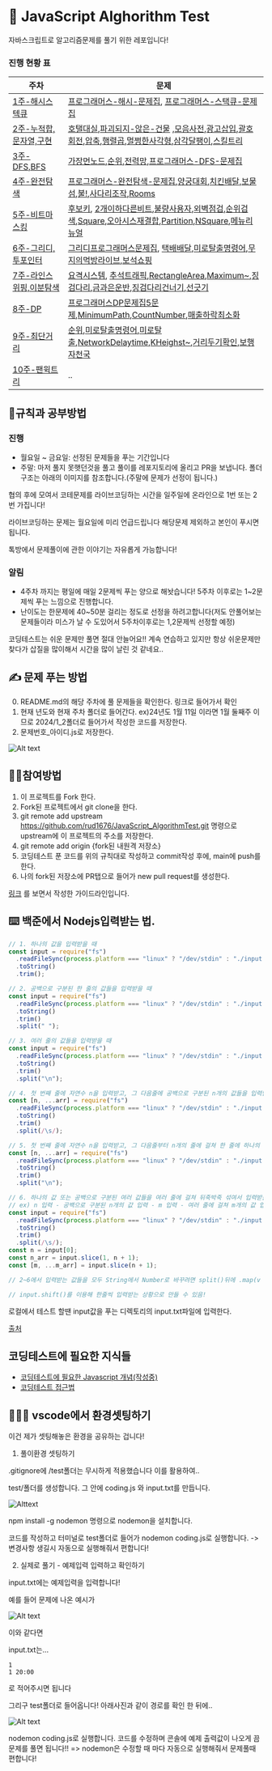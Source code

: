 # 🧮 JavaScript Alghorithm Test

자바스크립트로 알고리즘문제를 풀기 위한 레포입니다!

### 진행 현황 표

| 주차                                   | 문제                                                                                                                                                                                                                                                                                                                                                                                                                                                                                                                                                                                                                                                                                                                                                                                   |
| -------------------------------------- | -------------------------------------------------------------------------------------------------------------------------------------------------------------------------------------------------------------------------------------------------------------------------------------------------------------------------------------------------------------------------------------------------------------------------------------------------------------------------------------------------------------------------------------------------------------------------------------------------------------------------------------------------------------------------------------------------------------------------------------------------------------------------------------- |
| [1주-해시스텍큐](./2nd/week1/)         | [프로그래머스-해시-문제집](https://school.programmers.co.kr/learn/courses/30/parts/12077), [프로그래머스-스택큐-문제집](https://school.programmers.co.kr/learn/courses/30/parts/12081)                                                                                                                                                                                                                                                                                                                                                                                                                                                                                                                                                                                                 |
| [2주-누적합,문자열,구현](./2nd/week2/) | [호탤대실](https://school.programmers.co.kr/learn/courses/30/lessons/155651),[파괴되지-않은-건물](https://school.programmers.co.kr/learn/courses/30/lessons/92344) ,[모음사전](https://programmers.co.kr/learn/courses/30/lessons/84512),[광고삽입](https://school.programmers.co.kr/learn/courses/30/lessons/72414),[괄호회전](https://school.programmers.co.kr/learn/courses/30/lessons/76502),[압축](https://programmers.co.kr/learn/courses/30/lessons/17684),[행렬곱](https://school.programmers.co.kr/learn/courses/30/lessons/12949),[멀쩡한사각형](https://school.programmers.co.kr/learn/courses/30/lessons/62048),[삼각달팽이](https://school.programmers.co.kr/learn/courses/30/lessons/68645),[스킬트리](https://school.programmers.co.kr/learn/courses/30/lessons/49993#) |
| [3주-DFS,BFS](./2nd/week3/)            | [가장먼노드](https://school.programmers.co.kr/learn/courses/30/parts/14393),[순위](https://school.programmers.co.kr/learn/courses/30/lessons/49191),[전력망](https://school.programmers.co.kr/learn/courses/30/lessons/86971),[프로그래머스-DFS-문제집](https://school.programmers.co.kr/learn/courses/30/parts/12421)                                                                                                                                                                                                                                                                                                                                                                                                                                                                 |
| [4주-완전탐색](./2nd/week4/)           | [프로그래머스-완전탐색-문제집](https://school.programmers.co.kr/learn/courses/30/parts/12230),[양궁대회](https://school.programmers.co.kr/learn/courses/30/lessons/92342),[치킨배달](https://www.acmicpc.net/problem/15686),[보물섬](https://www.acmicpc.net/problem/2589),[불!](https://www.acmicpc.net/problem/4179),[사다리조작](https://www.acmicpc.net/problem/15684),[Rooms](https://leetcode.com/problems/keys-and-rooms/description/)                                                                                                                                                                                                                                                                                                                                          |
| [5주-비트마스킹](./2nd/week5/)         | [후보키](https://school.programmers.co.kr/learn/courses/30/lessons/42890), [2개이하다른비트](https://school.programmers.co.kr/learn/courses/30/lessons/77885),[불량사용자](https://school.programmers.co.kr/learn/courses/30/lessons/64064),[외벽점검](https://school.programmers.co.kr/learn/courses/30/lessons/60062),[순위검색](https://school.programmers.co.kr/learn/courses/30/lessons/72412),[Square](https://leetcode.com/problems/matchsticks-to-square/),[오아시스재결합](https://www.acmicpc.net/problem/3015),[Partition](https://leetcode.com/problems/partition-to-k-equal-sum-subsets/description/),[NSquare](https://leetcode.com/problems/number-of-squareful-arrays/description/),[메뉴리뉴얼](https://school.programmers.co.kr/learn/courses/30/lessons/72411)      |
| [6주-그리디,투포인터](./2nd/week6)     | [그리디프로그래머스문제집](https://school.programmers.co.kr/learn/courses/30/parts/12244), [택배배달](https://school.programmers.co.kr/learn/courses/30/lessons/150369),[미로탈출명령어](https://school.programmers.co.kr/learn/courses/30/lessons/150365),[무지의먹방라이브](https://school.programmers.co.kr/learn/courses/30/lessons/42891),[보석쇼핑](https://school.programmers.co.kr/learn/courses/30/lessons/67258)                                                                                                                                                                                                                                                                                                                                                             |
| [7주-라인스위핑,이분탐색](./2nd/week7) | [요격시스템](https://school.programmers.co.kr/learn/courses/30/lessons/181188), [추석트래픽](https://school.programmers.co.kr/learn/courses/30/lessons/17676),[RectangleArea](https://leetcode.com/problems/rectangle-area-ii/description/),[Maximum~](https://leetcode.com/problems/maximum-beauty-of-an-array-after-applying-operation/),[징검다리](https://school.programmers.co.kr/learn/courses/30/lessons/43236),[금과은운반](https://school.programmers.co.kr/learn/courses/30/lessons/86053),[징검다리건너기](https://school.programmers.co.kr/learn/courses/30/lessons/64062),[선긋기](https://www.acmicpc.net/problem/2170)                                                                                                                                                  |
| [8주-DP](./2nd/week8)                  | [프로그래머스DP문제집5문제](https://school.programmers.co.kr/learn/courses/30/parts/12263),[MinimumPath](https://leetcode.com/problems/minimum-path-sum/description/),[CountNumber](https://leetcode.com/problems/count-numbers-with-unique-digits/description/),[매출하락최소화](https://school.programmers.co.kr/learn/courses/30/lessons/72416)                                                                                                                                                                                                                                                                                                                                                                                                                                     |
| [9주-최단거리](./2nd/week9)            | [순위](https://school.programmers.co.kr/learn/courses/30/lessons/49191),[미로탈출명령어](https://school.programmers.co.kr/learn/courses/30/lessons/150365),[미로탈출](https://school.programmers.co.kr/learn/courses/30/lessons/81304),[NetworkDelaytime](https://leetcode.com/problems/network-delay-time/description/),[KHeighst~](https://leetcode.com/problems/k-highest-ranked-items-within-a-price-range/description/),[거리두기확인](https://school.programmers.co.kr/learn/courses/30/lessons/81302),[보행자천국](https://school.programmers.co.kr/learn/courses/30/lessons/1832)                                                                                                                                                                                              |
| [10주-팬윅트리](./2nd/week10)          | ..                                                                                                                                                                                                                                                                                                                                                                                                                                                                                                                                                                                                                                                                                                                                                                                     |

## 📔규칙과 공부방법

### 진행

- 월요일 ~ 금요일: 선정된 문제들을 푸는 기간입니다
- 주말: 마저 풀지 못햇던것을 풀고 풀이를 레포지토리에 올리고 PR을 보냅니다. 폴더구조는 아래의 이미지를 참조합니다.(주말에 문제가 선정이 됩니다.)

협의 후에 모여서 코테문제를 라이브코딩하는 시간을 일주일에 온라인으로 1번 또는 2번 가집니다!

라이브코딩하는 문제는 월요일에 미리 언급드립니다 해당문제 제외하고 본인이 푸시면 됩니다.

톡방에서 문제풀이에 관한 이야기는 자유롭게 가능합니다!

### 알림

- 4주차 까지는 평일에 매일 2문제씩 푸는 양으로 해놧습니다! 5주차 이후로는 1~2문제씩 푸는 느낌으로 진행합니다.
- 난이도는 한문제에 40~50분 걸리는 정도로 선정을 하려고합니다(저도 안풀어보는 문제들이라 미스가 날 수 도있어서 5주차이후로는 1,2문제씩 선정할 예정)

코딩테스트는 쉬운 문제만 풀면 절대 안늘어요!! 계속 연습하고 있지만 항상 쉬운문제만 찾다가 삽질을 많이해서 시간을 많이 날린 것 같네요..

## ✍️ 문제 푸는 방법

0. README.md의 해당 주차에 풀 문제들을 확인한다. 링크로 들어가서 확인
1. 현재 년도와 현재 주차 폴더로 들어간다. ex)24년도 1월 11일 이라면 1월 둘째주 이므로 2024/1_2폴더로 들어가서 작성한 코드를 저장한다.
2. 문제번호\_아이디.js로 저장한다.

![Alt text](./img/image.png)

## 👨‍💻참여방법

1. 이 프로젝트를 Fork 한다.
2. Fork된 프로젝트에서 git clone을 한다.
3. git remote add upstream https://github.com/rud1676/JavaScript_AlgorithmTest.git 명령으로 upstream에 이 프로젝트의 주소를 저장한다.
4. git remote add origin {fork된 내원격 저장소}
5. 코딩테스트 푼 코드를 위의 규칙대로 작성하고 commit작성 후에, main에 push를 한다.
6. 나의 fork된 저장소에 PR탭으로 들어가 new pull request를 생성한다.

[링크](https://velog.io/@jisubin12/Github-외부저장소-fork-pull-request-동기화-하기) 를 보면서 작성한 가이드라인입니다.

## ⌨️ 백준에서 Nodejs입력받는 법.

```js
// 1. 하나의 값을 입력받을 때
const input = require("fs")
  .readFileSync(process.platform === "linux" ? "/dev/stdin" : "./input.txt")
  .toString()
  .trim();

// 2. 공백으로 구분된 한 줄의 값들을 입력받을 때
const input = require("fs")
  .readFileSync(process.platform === "linux" ? "/dev/stdin" : "./input.txt")
  .toString()
  .trim()
  .split(" ");

// 3. 여러 줄의 값들을 입력받을 때
const input = require("fs")
  .readFileSync(process.platform === "linux" ? "/dev/stdin" : "./input.txt")
  .toString()
  .trim()
  .split("\n");

// 4. 첫 번째 줄에 자연수 n을 입력받고, 그 다음줄에 공백으로 구분된 n개의 값들을 입력받을 때
const [n, ...arr] = require("fs")
  .readFileSync(process.platform === "linux" ? "/dev/stdin" : "./input.txt")
  .toString()
  .trim()
  .split(/\s/);

// 5. 첫 번째 줄에 자연수 n을 입력받고, 그 다음줄부터 n개의 줄에 걸쳐 한 줄에 하나의 값을 입력받을 때
const [n, ...arr] = require("fs")
  .readFileSync(process.platform === "linux" ? "/dev/stdin" : "./input.txt")
  .toString()
  .trim()
  .split("\n");

// 6. 하나의 값 또는 공백으로 구분된 여러 값들을 여러 줄에 걸쳐 뒤죽박죽 섞여서 입력받을 때
// ex) n 입력 - 공백으로 구분된 n개의 값 입력 - m 입력 - 여러 줄에 걸쳐 m개의 값 입력
const input = require("fs")
  .readFileSync(process.platform === "linux" ? "/dev/stdin" : "./input.txt")
  .toString()
  .trim()
  .split(/\s/);
const n = input[0];
const n_arr = input.slice(1, n + 1);
const [m, ...m_arr] = input.slice(n + 1);

// 2~6에서 입력받는 값들을 모두 String에서 Number로 바꾸려면 split()뒤에 .map(v => +v)를 추가

// input.shift()를 이용해 한줄씩 입력받는 상황으로 만들 수 있음!
```

로컬에서 테스트 할땐 input값을 푸는 디렉토리의 input.txt파일에 입력한다.

[출처](https://jaehyun2yo.tistory.com/17)

## 코딩테스트에 필요한 지식들

- [코딩테스트에 필요한 Javascript 개념(작성중)](./Javascript.md)
- [코딩테스트 접근법](./HowToSolved.md)

## 🤽🏻‍♂️ vscode에서 환경셋팅하기

이건 제가 셋팅해놓은 환경을 공유하는 겁니다!

1. 풀이환경 셋팅하기

.gitignore에 /test폴더는 무시하게 적용했습니다 이를 활용하여..

test/폴더를 생성합니다. 그 안에 coding.js 와 input.txt를 만듭니다.

![Alttext](./img/test.png)

npm install -g nodemon 명령으로 nodemon을 설치합니다.

코드를 작성하고 터미널로 test폴더로 들어가 nodemon coding.js로 실행합니다. -> 변경사항 생길시 자동으로 실행해줘서 편합니다!

2. 실제로 풀기 - 예제입력 입력하고 확인하기

input.txt에는 예제입력을 입력합니다!

예를 들어 문제에 나온 예시가

![Alt text](./img/example.png)

이와 같다면

input.txt는...

```
1
1 20:00
```

로 적어주시면 됩니다

그리구 test폴더로 들어옵니다! 아래사진과 같이 경로를 확인 한 뒤에..

![Alt text](./img/console.png)

nodemon coding.js로 실행합니다. 코드를 수정하며 콘솔에 예제 출력값이 나오게 끔 문제를 풀면 됩니다!! => nodemon은 수정할 때 마다 자동으로 실행해줘서 문제풀때 편합니다!
